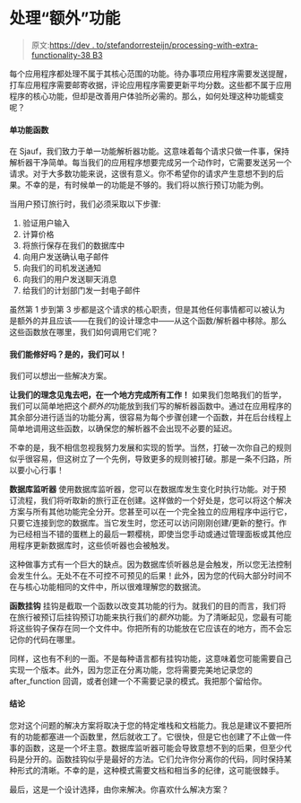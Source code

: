 # 处理“额外”功能

> 原文:[https://dev . to/stefandorresteijn/processing-with-extra-functionality-38 B3](https://dev.to/stefandorresteijn/dealing-with-extra-functionality-38b3)

每个应用程序都处理不属于其核心范围的功能。待办事项应用程序需要发送提醒，打车应用程序需要邮寄收据，评论应用程序需要更新平均分数。这些都不属于应用程序的核心功能，但却是改善用户体验所必需的。那么，如何处理这种功能蠕变呢？

#### [](#singlefunctionality-functions)单功能函数

在 Sjauf，我们致力于单一功能解析器功能。这意味着每个请求只做一件事，保持解析器干净简单。每当我们的应用程序想要完成另一个动作时，它需要发送另一个请求。对于大多数功能来说，这很有意义。你不希望你的请求产生意想不到的后果。不幸的是，有时候单一的功能是不够的。我们将以旅行预订功能为例。

当用户预订旅行时，我们必须采取以下步骤:

1.  验证用户输入
2.  计算价格
3.  将旅行保存在我们的数据库中
4.  向用户发送确认电子邮件
5.  向我们的司机发送通知
6.  向我们的用户发送聊天消息
7.  给我们的计划部门发一封电子邮件

虽然第 1 步到第 3 步都是这个请求的核心职责，但是其他任何事情都可以被认为是额外的并且应该——在我们的设计理念中——从这个函数/解析器中移除。那么这些函数放在哪里，我们如何调用它们呢？

#### [](#can-we-fix-it-yes-we-can)我们能修好吗？是的，我们可以！

我们可以想出一些解决方案。

**让我们的理念见鬼去吧，在一个地方完成所有工作！**
如果我们忽略我们的哲学，我们可以简单地把这个*额外的*功能放到我们写的解析器函数中。通过在应用程序的其余部分进行适当的功能分离，很容易为每个步骤创建一个函数，并在后台线程上简单地调用这些函数，以确保您的解析器不会出现不必要的延迟。

不幸的是，我不相信忽视我努力发展和实现的哲学。当然，打破一次你自己的规则似乎很容易，但这树立了一个先例，导致更多的规则被打破。那是一条不归路，所以要小心行事！

**数据库监听器**
使用数据库监听器，您可以在数据库发生变化时执行功能。对于预订流程，我们将听取新的旅行正在创建。这样做的一个好处是，您可以将这个解决方案与所有其他功能完全分开。您甚至可以在一个完全独立的应用程序中运行它，只要它连接到您的数据库。当它发生时，您还可以访问刚刚创建/更新的整行。作为已经相当不错的蛋糕上的最后一颗樱桃，即使当您手动或通过管理面板或其他应用程序更新数据库时，这些侦听器也会被触发。

这种做事方式有一个巨大的缺点。因为数据库侦听器总是会触发，所以您无法控制会发生什么。无处不在不可控不可预见的后果！此外，因为您的代码大部分时间不在与核心功能相同的文件中，所以很难理解您的数据流。

**函数挂钩**
挂钩是截取一个函数以改变其功能的行为。就我们的目的而言，我们将在旅行被预订后挂钩预订功能来执行我们的*额外*功能。为了清晰起见，您最有可能将这些钩子保存在同一个文件中。你把所有的功能放在它应该在的地方，而不会忘记你的代码在哪里。

同样，这也有不利的一面。不是每种语言都有挂钩功能，这意味着您可能需要自己实现一个版本。此外，因为您正在分离功能，您将需要完美地记录您的 after_function 回调，或者创建一个不需要记录的模式。我把那个留给你。

#### [](#conclusions)结论

您对这个问题的解决方案将取决于您的特定堆栈和文档能力。我总是建议不要把所有的功能都塞进一个函数里，然后就收工了。它很快，但是它也创建了不止做一件事的函数，这是一个坏主意。数据库监听器可能会导致意想不到的后果，但至少代码是分开的。函数挂钩似乎是最好的方法。它们允许你分离你的代码，同时保持某种形式的清晰。不幸的是，这种模式需要文档和相当多的纪律，这可能很棘手。

最后，这是一个设计选择，由你来解决。你喜欢什么解决方案？